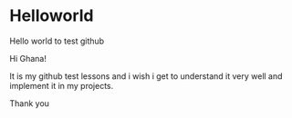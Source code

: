 # Helloworld
Hello world to test github


Hi Ghana!

It is my github test lessons and i wish i get to understand it very well and implement it in my projects.

Thank you
